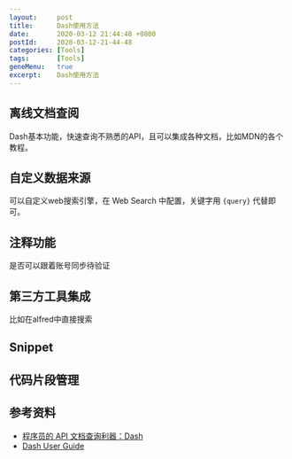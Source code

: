 ```yaml
---
layout:     post
title:      Dash使用方法
date:       2020-03-12 21:44:48 +0800
postId:     2020-03-12-21-44-48
categories: [Tools]
tags:       [Tools]
geneMenu:   true
excerpt:    Dash使用方法
---
```


## 离线文档查阅

Dash基本功能，快速查询不熟悉的API，且可以集成各种文档，比如MDN的各个教程。

## 自定义数据来源

可以自定义web搜索引擎，在 Web Search 中配置，关键字用 `{query}` 代替即可。

## 注释功能

是否可以跟着账号同步待验证

## 第三方工具集成

比如在alfred中直接搜索

## Snippet

## 代码片段管理

## 参考资料

* [程序员的 API 文档查询利器：Dash](https://sspai.com/post/45786)
* [Dash User Guide](https://kapeli.com/dash_guide)